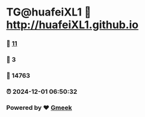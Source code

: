 # TG@huafeiXL1 :link: http://huafeiXL1.github.io 
### :page_facing_up: [11](http://huafeiXL1.github.io/tag.html) 
### :speech_balloon: 3 
### :hibiscus: 14763 
### :alarm_clock: 2024-12-01 06:50:32 
### Powered by :heart: [Gmeek](https://github.com/Meekdai/Gmeek)
